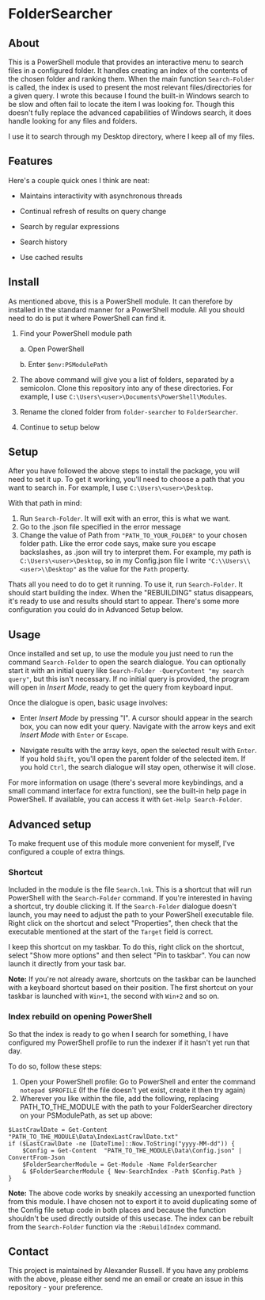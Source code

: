 # FolderSearcher

## About

This is a PowerShell module that provides an interactive menu to search files in a configured folder. It handles creating an index of the contents of the chosen folder and ranking them. When the main function `Search-Folder` is called, the index is used to present the most relevant files/directories for a given query. I wrote this because I found the built-in Windows search to be slow and often fail to locate the item I was looking for. Though this doesn't fully replace the advanced capabilities of Windows search, it does handle looking for any files and folders.

I use it to search through my Desktop directory, where I keep all of my files.

## Features

Here's a couple quick ones I think are neat:

* Maintains interactivity with asynchronous threads

* Continual refresh of results on query change

* Search by regular expressions

* Search history

* Use cached results

## Install

As mentioned above, this is a PowerShell module. It can therefore by installed in the standard manner for a PowerShell module. All you should need to do is put it where PowerShell can find it.

1. Find your PowerShell module path

    a. Open PowerShell

    b. Enter `$env:PSModulePath`

2. The above command will give you a list of folders, separated by a semicolon. Clone this repository into any of these directories. For example, I use `C:\Users\<user>\Documents\PowerShell\Modules`.

3. Rename the cloned folder from `folder-searcher` to `FolderSearcher`.

3. Continue to setup below

## Setup

After you have followed the above steps to install the package, you will need to set it up. To get it working, you'll need to choose a path that you want to search in. For example, I use `C:\Users\<user>\Desktop`.

With that path in mind:

1. Run `Search-Folder`. It will exit with an error, this is what we want.
2. Go to the .json file specified in the error message
3. Change the value of Path from `"PATH_TO_YOUR_FOLDER"` to your chosen folder path. Like the error code says, make sure you escape backslashes, as .json will try to interpret them. For example, my path is `C:\Users\<user>\Desktop`, so in my Config.json file I write `"C:\\Users\\<user>\\Desktop"` as the value for the `Path` property.

Thats all you need to do to get it running. To use it, run `Search-Folder`. It should start building the index. When the "REBUILDING" status disappears, it's ready to use and results should start to appear. There's some more configuration you could do in Advanced Setup below.

## Usage

Once installed and set up, to use the module you just need to run the command `Search-Folder` to open the search dialogue. You can optionally start it with an initial query like `Search-Folder -QueryContent "my search query"`, but this isn't necessary. If no initial query is provided, the program will open in *Insert Mode*, ready to get the query from keyboard input.

Once the dialogue is open, basic usage involves:

* Enter *Insert Mode* by pressing "I". A cursor should appear in the search box, you can now edit your query. Navigate with the arrow keys and exit *Insert Mode* with `Enter` or `Escape`. 

* Navigate results with the array keys, open the selected result with `Enter`. If you hold `Shift`, you'll open the parent folder of the selected item. If you hold `Ctrl`, the search dialogue will stay open, otherwise it will close.

For more information on usage (there's several more keybindings, and a small command interface for extra function), see the built-in help page in PowerShell. If available, you can access it with `Get-Help Search-Folder`. 

## Advanced setup

To make frequent use of this module more convenient for myself, I've configured a couple of extra things.

### Shortcut

Included in the module is the file `Search.lnk`. This is a shortcut that will run PowerShell with the `Search-Folder` command. If you're interested in having a shortcut, try double clicking it. If the `Search-Folder` dialogue doesn't launch, you may need to adjust the path to your PowerShell executable file. Right click on the shortcut and select "Properties", then check that the executable mentioned at the start of the `Target` field is correct.

I keep this shortcut on my taskbar. To do this, right click on the shortcut, select "Show more options" and then select "Pin to taskbar". You can now launch it directly from your task bar. 

**Note:** If you're not already aware, shortcuts on the taskbar can be launched with a  keyboard shortcut based on their position. The first shortcut on your taskbar is launched with `Win+1`, the second with `Win+2` and so on.

### Index rebuild on opening PowerShell

So that the index is ready to go when I search for something, I have configured my PowerShell profile to run the indexer if it hasn't yet run that day.

To do so, follow these steps:

1. Open your PowerShell profile: Go to PowerShell and enter the command `notepad $PROFILE` (If the file doesn't yet exist, create it then try again)
2. Wherever you like within the file, add the following, replacing PATH_TO_THE_MODULE with the path to your FolderSearcher directory on your PSModulePath, as set up above:

```{PowerShell}
$LastCrawlDate = Get-Content "PATH_TO_THE_MODULE\Data\IndexLastCrawlDate.txt"
if ($LastCrawlDate -ne [DateTime]::Now.ToString("yyyy-MM-dd")) {
    $Config = Get-Content  "PATH_TO_THE_MODULE\Data\Config.json" | ConvertFrom-Json
    $FolderSearcherModule = Get-Module -Name FolderSearcher
    & $FolderSearcherModule { New-SearchIndex -Path $Config.Path }
}
```

**Note:** The above code works by sneakily accessing an unexported function from this module. I have chosen not to export it to avoid duplicating some of the Config file setup code in both places and because the function shouldn't be used directly outside of this usecase. The index can be rebuilt from the `Search-Folder` function via the `:RebuildIndex` command.

## Contact

This project is maintained by Alexander Russell. If you have any problems with the above, please either send me an email or create an issue in this repository - your preference.